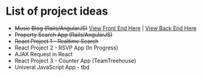 # List of project ideas

* ~~Music Blog (Rails/AngularJS)~~ [View Front End Here](https://github.com/tjallen27/music_blog_fontend) | [View Back End Here](https://github.com/tjallen27/rails-blog-api)
* ~~Property Search App (Rails/AngularJS)~~
* ~~React Project 1 - Realtime Search~~
* React Project 2 - RSVP App (In Progress)
* AJAX Request in React
* React Project 3 - Counter App (TeamTreehouse)
* Univeral JavaScript App - tbd
